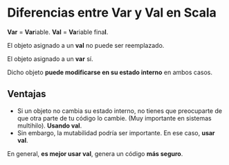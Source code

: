 # Diferencias entre Var y Val en Scala

**Var** = **Var**iable.
**Val** = **Va**riable fina**l**.

El objeto asignado a un **val** no puede ser reemplazado.

El objeto asignado a un **var** sí.

Dicho objeto **puede modificarse en su estado interno** en ambos casos.

## Ventajas
* Si un objeto no cambia su estado interno, no tienes que preocuparte de que otra parte de tu código lo cambie. (Muy importante en sistemas multihilo). **Usando val**.
* Sin embargo, la mutabilidad podría ser importante. En ese caso, **usar val**.

En general, **es mejor usar val**, genera un código **más seguro**.